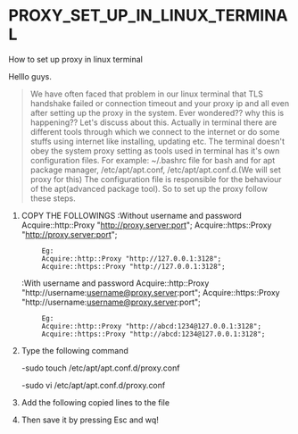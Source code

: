# PROXY_SET_UP_IN_LINUX_TERMINAL
How to set up proxy in linux terminal


Helllo guys.
>We have often faced that problem in our linux terminal that TLS handshake failed or connection timeout and your proxy ip and all even after setting up the proxy in the system.
>Ever wondered?? why this is happening?? Let's discuss about this.
>Actually in terminal there are different tools through which we connect to the internet or do some stuffs using internet like installing, updating etc.
>The terminal doesn't obey the system proxy setting as tools used in terminal has it's own configuration files.
>For example: ~/.bashrc file for bash and for apt package manager, /etc/apt/apt.conf, /etc/apt/apt.conf.d.(We will set proxy for this)
>The configuration file is responsible for the behaviour of the apt(advanced package tool).
>So to set up the proxy follow these steps.

1. COPY THE FOLLOWINGS
     :Without username and password
            Acquire::http::Proxy "http://proxy.server:port";
            Acquire::https::Proxy "http://proxy.server:port";

            Eg:
            Acquire::http::Proxy "http://127.0.0.1:3128";
            Acquire::https::Proxy "http://127.0.0.1:3128";

     :With username and password
            Acquire::http::Proxy "http://username:username@proxy.server:port";
            Acquire::https::Proxy "http://username:username@proxy.server:port";

            Eg:
            Acquire::http::Proxy "http://abcd:1234@127.0.0.1:3128";
            Acquire::https::Proxy "http://abcd:1234@127.0.0.1:3128";

2. Type the following command
   
    -sudo touch /etc/apt/apt.conf.d/proxy.conf

    -sudo vi /etc/apt/apt.conf.d/proxy.conf

3. Add the following copied lines to the file

4. Then save it by pressing Esc and wq!
